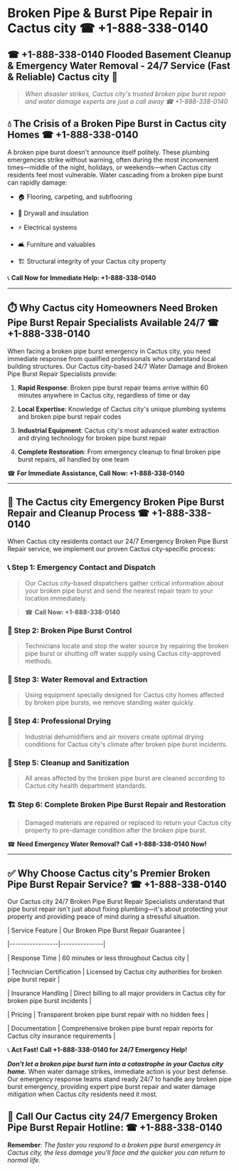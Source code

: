 # Broken Pipe & Burst Pipe Repair in Cactus city ☎ +1-888-338-0140  
## ☎ +1-888-338-0140 Flooded Basement Cleanup & Emergency Water Removal - 24/7 Service (Fast & Reliable) Cactus city 🚨  

> *When disaster strikes, Cactus city's trusted broken pipe burst repair and water damage experts are just a call away ☎ +1-888-338-0140*  

## 💧 The Crisis of a Broken Pipe Burst in Cactus city Homes ☎ +1-888-338-0140  

A broken pipe burst doesn't announce itself politely. These plumbing emergencies strike without warning, often during the most inconvenient times—middle of the night, holidays, or weekends—when Cactus city residents feel most vulnerable. Water cascading from a broken pipe burst can rapidly damage:  

* 🏠 Flooring, carpeting, and subflooring  
* 🧱 Drywall and insulation  
* ⚡ Electrical systems  
* 🛋️ Furniture and valuables  
* 🏗️ Structural integrity of your Cactus city property  

📞 **Call Now for Immediate Help: +1-888-338-0140**  

---  

## ⏱️ Why Cactus city Homeowners Need Broken Pipe Burst Repair Specialists Available 24/7 ☎ +1-888-338-0140  

When facing a broken pipe burst emergency in Cactus city, you need immediate response from qualified professionals who understand local building structures. Our Cactus city-based 24/7 Water Damage and Broken Pipe Burst Repair Specialists provide:  

1. **Rapid Response**: Broken pipe burst repair teams arrive within 60 minutes anywhere in Cactus city, regardless of time or day  
2. **Local Expertise**: Knowledge of Cactus city's unique plumbing systems and broken pipe burst repair codes  
3. **Industrial Equipment**: Cactus city's most advanced water extraction and drying technology for broken pipe burst repair  
4. **Complete Restoration**: From emergency cleanup to final broken pipe burst repairs, all handled by one team  

☎ **For Immediate Assistance, Call Now: +1-888-338-0140**  

---  

## 🔧 The Cactus city Emergency Broken Pipe Burst Repair and Cleanup Process ☎ +1-888-338-0140  

When Cactus city residents contact our 24/7 Emergency Broken Pipe Burst Repair service, we implement our proven Cactus city-specific process:  

### 📞 Step 1: Emergency Contact and Dispatch  
> Our Cactus city-based dispatchers gather critical information about your broken pipe burst and send the nearest repair team to your location immediately.  
> ☎ **Call Now: +1-888-338-0140**  

### 🚿 Step 2: Broken Pipe Burst Control  
> Technicians locate and stop the water source by repairing the broken pipe burst or shutting off water supply using Cactus city-approved methods.  

### 🌊 Step 3: Water Removal and Extraction  
> Using equipment specially designed for Cactus city homes affected by broken pipe bursts, we remove standing water quickly.  

### 💨 Step 4: Professional Drying  
> Industrial dehumidifiers and air movers create optimal drying conditions for Cactus city's climate after broken pipe burst incidents.  

### 🧼 Step 5: Cleanup and Sanitization  
> All areas affected by the broken pipe burst are cleaned according to Cactus city health department standards.  

### 🏗️ Step 6: Complete Broken Pipe Burst Repair and Restoration  
> Damaged materials are repaired or replaced to return your Cactus city property to pre-damage condition after the broken pipe burst.  

☎ **Need Emergency Water Removal? Call +1-888-338-0140 Now!**  

---  

## ✅ Why Choose Cactus city's Premier Broken Pipe Burst Repair Service? ☎ +1-888-338-0140  

Our Cactus city 24/7 Broken Pipe Burst Repair Specialists understand that pipe burst repair isn't just about fixing plumbing—it's about protecting your property and providing peace of mind during a stressful situation.  

| Service Feature | Our Broken Pipe Burst Repair Guarantee |  
|-----------------|---------------|  
| Response Time | 60 minutes or less throughout Cactus city |  
| Technician Certification | Licensed by Cactus city authorities for broken pipe burst repair |  
| Insurance Handling | Direct billing to all major providers in Cactus city for broken pipe burst incidents |  
| Pricing | Transparent broken pipe burst repair with no hidden fees |  
| Documentation | Comprehensive broken pipe burst repair reports for Cactus city insurance requirements |  

📞 **Act Fast! Call +1-888-338-0140 for 24/7 Emergency Help!**  

***Don't let a broken pipe burst turn into a catastrophe in your Cactus city home.*** When water damage strikes, immediate action is your best defense. Our emergency response teams stand ready 24/7 to handle any broken pipe burst emergency, providing expert pipe burst repair and water damage mitigation when Cactus city residents need it most.  

## 📱 Call Our Cactus city 24/7 Emergency Broken Pipe Burst Repair Hotline: ☎ +1-888-338-0140  

**Remember**: *The faster you respond to a broken pipe burst emergency in Cactus city, the less damage you'll face and the quicker you can return to normal life.*